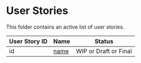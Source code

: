 # User Stories
This folder contains an active list of user stories.

| User Story ID | Name | Status |
|---------------|------|--------|
| id            | [name](https://github.com/DigitalChildHealth/Discovery-Alpha/blob/master/Stories/README.md) | WIP or Draft or Final | 
